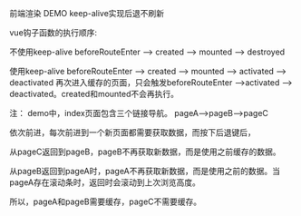 前端渲染 DEMO keep-alive实现后退不刷新


vue钩子函数的执行顺序:

不使用keep-alive
beforeRouteEnter --> created --> mounted --> destroyed

使用keep-alive
beforeRouteEnter --> created --> mounted --> activated --> deactivated
再次进入缓存的页面，只会触发beforeRouteEnter -->activated --> deactivated。created和mounted不会再执行。


注：
demo中，index页面包含三个链接导航。
    pageA-->pageB-->pageC

依次前进，每次前进到一个新页面都需要获取数据，而按下后退键后，

从pageC返回到pageB，pageB不再获取新数据，而是使用之前缓存的数据。

从pageB返回到pageA时，pageA不再获取新数据，而是使用之前的数据。当pageA存在滚动条时，返回时会滚动到上次浏览高度。

所以，pageA和pageB需要缓存，pageC不需要缓存。
